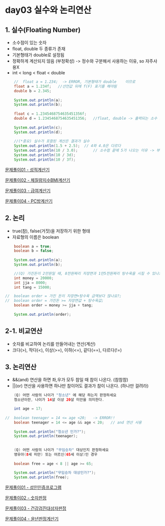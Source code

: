 # day03 실수와 논리연산

## 1. 실수(Floating Number)
- 소수점이 있는 숫자
- float, double 두 종류가 존재
- 기본형태가 double로 설정됨
- 정확하게 계산되지 않음 (부정확성)	-> 정수와 구분해서 사용하는 이유, so 자주사용X
- int < long < float < double

```java
	//  float a = 1.234;  -> ERROR, 기본형태가 double 	이므로
	float a = 1.234f;	//선언값 뒤에 f(F) 표기를 해야됨
	double b = 2.345;
	
	System.out.println(a);
	System.out.println(b);
		
	float c = 1.2345468754635451356f;
	double d = 1.2345468754635451356;	//float, double -> 출력되는 소수 자리수 차이
	
	System.out.println(c);
	System.out.println(d);
		
	//(*중요) 실수가 포함된 계산은 결과가 실수
	System.out.println(1.5 + 2.5);	// 4와 4.0은 다르다
	System.out.println(10 / 3.0);		// 소수점 끝에 5가 나오는 이유 -> 부정확성
	System.out.println(10 / 3d);	
	System.out.println(10 / 3f);
```

[문제풀이01 - 성적계산기](https://github.com/wooinp92/kh14/blob/main/day03/src/data2/Test02%EC%84%B1%EC%A0%81%EA%B3%84%EC%82%B0%EA%B8%B0.java)

[문제풀이02 - 체질량지수BMI계산기](https://github.com/wooinp92/kh14/blob/main/day03/src/data2/Test03%EC%B2%B4%EC%A7%88%EB%9F%89%EC%A7%80%EC%88%98BMI%EA%B3%84%EC%82%B0%EA%B8%B0.java)

[문제풀이03 - 급여계산기](https://github.com/wooinp92/kh14/blob/main/day03/src/data2/Test04%EA%B8%89%EC%97%AC%EA%B3%84%EC%82%B0%EA%B8%B02.java)

[문제풀이04 - PC방계산기](https://github.com/wooinp92/kh14/blob/main/day03/src/data2/Test05PC%EB%B0%A9%EA%B3%84%EC%82%B0%EA%B8%B02.java)


## 2. 논리
- true(참), false(거짓)을 저장하기 위한 형태
- 자료형의 이름은 boolean

```java
	boolean a = true;
	boolean b = false;
		
	System.out.println(a);
	System.out.println(b);

	//(Q) 가진돈이 2만원일 때, 8천원짜리 자장면과 1만5천원짜리 탕수육을 시킬 수 있나요?
	int money = 20000;
	int jja = 8000;
	int tang = 15000;

//	boolean order = 가진 돈이 자장면+탕수육 금액보다 많나요?;
//	boolean order = 가진돈 >= 자장면값 + 탕수육값;
	boolean order = money >= jja + tang;
		
	System.out.println(order);
```
		
## 2-1. 비교연산
- 숫자를 비교하여 논리를 만들어내는 연산(계산)
- 크다(>), 작다(<), 이상(>=), 이하(<=), 같다(==), 다르다(!=)

## 3. 논리연산
- &&(and) 연산을 하면 좌,우가 모두 참일 때 참이 나온다. (참참참)
- ||(or) 연산을 사용하면 하나만 참이어도 결과가 참이 나온다. (하나만 걸려라)

```java
	(Q) 어떤 사람의 나이가 "청소년" 에 해당 하는지 판정하세요
  	청소년이란, 나이가 14살 이상 20살 미만을 의미한다.

	int age = 17;
			
//	boolean teenager = 14 <= age <20;	-> ERROR!!
	boolean teenager = 14 <= age && age < 20;	// and 연산 사용
			
	System.out.println("청소년 인가?");
	System.out.println(teenager);
		
			
	(Q) 어떤 사람의 나이가 "무임승차" 대상인지 판정하세요
  	영유아(8세 미만) 또는 어르신(65세 이상)인 경우
		 
	boolean free = age < 8 || age >= 65;
			
	System.out.println("무임승차 대상인가?");
	System.out.println(free);
```

[문제풀이01 - 성인인증프로그램](https://github.com/wooinp92/kh14/blob/main/day03/src/data3/Test02%EC%84%B1%EC%9D%B8%EC%9D%B8%EC%A6%9D%ED%94%84%EB%A1%9C%EA%B7%B8%EB%9E%A82.java)

[문제풀이02 - 숫자판정](https://github.com/wooinp92/kh14/blob/main/day03/src/data3/Test03%EC%88%AB%EC%9E%90%ED%8C%90%EC%A0%95.java)

[문제풀이03 - 건강검진대상자판정](https://github.com/wooinp92/kh14/blob/main/day03/src/data3/Test05%EA%B1%B4%EA%B0%95%EA%B2%80%EC%A7%84%EB%8C%80%EC%83%81%EC%9E%90%ED%8C%90%EC%A0%95.java)

[문제풀이04 - 윤년판정계산기](https://github.com/wooinp92/kh14/blob/main/day03/src/data3/Test06%EC%9C%A4%EB%85%84%ED%8C%90%EC%A0%95%EA%B3%84%EC%82%B0%EA%B8%B0_%EC%A0%9C%EC%B6%9C%EC%9A%A9.java)
